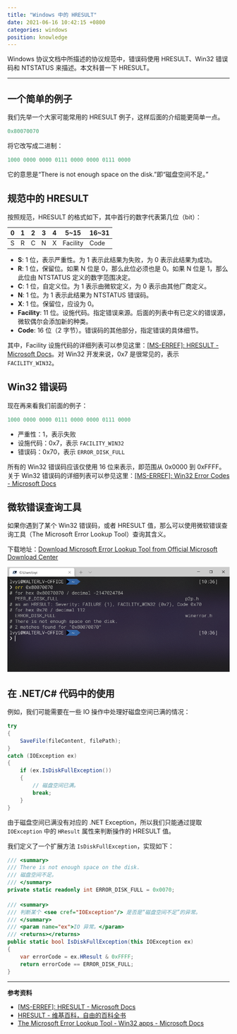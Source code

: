 ```yaml
---
title: "Windows 中的 HRESULT"
date: 2021-06-16 10:42:15 +0800
categories: windows
position: knowledge
---
```


Windows 协议文档中所描述的协议规范中，错误码使用 HRESULT、Win32 错误码和 NTSTATUS 来描述。本文科普一下 HRESULT。

---

<div id="toc"></div>

## 一个简单的例子

我们先举一个大家可能常用的 HRESULT 例子，这样后面的介绍能更简单一点。

```powershell
0x80070070
```

将它改写成二进制：

```powershell
1000 0000 0000 0111 0000 0000 0111 0000
```

<!-- | 0 | 1 | 2 | 3 | 4 | 5 | 6 | 7 | 8 | 9 | 0 | 1 | 2 | 3 | 4 | 5 | 6 | 7 | 8 | 9 | 0 | 1 | 2 | 3 | 4 | 5 | 6 | 7 | 8 | 9 | 0 | 1 |
| - | - | - | - | - | - | - | - | - | - | - | - | - | - | - | - | - | - | - | - | - | - | - | - | - | - | - | - | - | - | - | - |
| 1 | 0 | 0 | 0 | 0 | 0 | 0 | 0 | 0 | 0 | 0 | 0 | 0 | 1 | 1 | 1 | 0 | 0 | 0 | 0 | 0 | 0 | 0 | 0 | 0 | 1 | 1 | 1 | 0 | 0 | 0 | 0 | -->

它的意思是“There is not enough space on the disk.”即“磁盘空间不足。”

## 规范中的 HRESULT

按照规范，HRESULT 的格式如下，其中首行的数字代表第几位（bit）：

| 0 | 1 | 2 | 3 | 4 | 5~15     | 16~31 |
| - | - | - | - | - | -------- | ----- |
| S | R | C | N | X | Facility | Code  |

- **S**: 1 位，表示严重性。为 1 表示此结果为失败，为 0 表示此结果为成功。
- **R**: 1 位，保留位。如果 N 位是 0，那么此位必须也是 0。如果 N 位是 1，那么此位由 NTSTATUS 定义的数字范围决定。
- **C**: 1 位，自定义位。为 1 表示由微软定义，为 0 表示由其他厂商定义。
- **N**: 1 位。为 1 表示此结果为 NTSTATUS 错误码。
- **X**: 1 位。保留位，应设为 0。
- **Facility**: 11 位。设施代码。指定错误来源。后面的列表中有已定义的错误源，微软偶尔会添加新的种类。
- **Code**: 16 位（2 字节）。错误码的其他部分，指定错误的具体细节。

其中，Facility 设施代码的详细列表可以参见这里：[[MS-ERREF]: HRESULT - Microsoft Docs](https://docs.microsoft.com/en-us/openspecs/windows_protocols/ms-erref/0642cb2f-2075-4469-918c-4441e69c548a)。对 Win32 开发来说，0x7 是很常见的，表示 `FACILITY_WIN32`。

## Win32 错误码

现在再来看我们前面的例子：

```powershell
1000 0000 0000 0111 0000 0000 0111 0000
```

- 严重性：1，表示失败
- 设施代码：0x7，表示 `FACILITY_WIN32`
- 错误码：0x70，表示 `ERROR_DISK_FULL`

所有的 Win32 错误码应该仅使用 16 位来表示，即范围从 0x0000 到 0xFFFF。关于 Win32 错误码的详细列表可以参见这里：[[MS-ERREF]: Win32 Error Codes - Microsoft Docs](https://docs.microsoft.com/en-us/openspecs/windows_protocols/ms-erref/18d8fbe8-a967-4f1c-ae50-99ca8e491d2d)

## 微软错误查询工具

如果你遇到了某个 Win32 错误码，或者 HRESULT 值，那么可以使用微软错误查询工具（The Microsoft Error Lookup Tool）查询其含义。

下载地址：[Download Microsoft Error Lookup Tool from Official Microsoft Download Center](https://www.microsoft.com/en-us/download/details.aspx?id=100432)

![错误查询工具](/static/posts/2021-06-16-10-36-42.png)

## 在 .NET/C# 代码中的使用

例如，我们可能需要在一些 IO 操作中处理好磁盘空间已满的情况：

```csharp
try
{
    SaveFile(fileContent, filePath);
}
catch (IOException ex)
{
    if (ex.IsDiskFullException())
    {
        // 磁盘空间已满。
        break;
    }
}
```

由于磁盘空间已满没有对应的 .NET Exception，所以我们只能通过提取 `IOException` 中的 `HResult` 属性来判断操作的 HRESULT 值。

我们定义了一个扩展方法 `IsDiskFullException`，实现如下：

```csharp
/// <summary>
/// There is not enough space on the disk.
/// 磁盘空间不足。
/// </summary>
private static readonly int ERROR_DISK_FULL = 0x0070;

/// <summary>
/// 判断某个 <see cref="IOException"/> 是否是“磁盘空间不足”的异常。
/// </summary>
/// <param name="ex">IO 异常。</param>
/// <returns></returns>
public static bool IsDiskFullException(this IOException ex)
{
    var errorCode = ex.HResult & 0xFFFF;
    return errorCode == ERROR_DISK_FULL;
}
```

---

**参考资料**

- [[MS-ERREF]: HRESULT - Microsoft Docs](https://docs.microsoft.com/en-us/openspecs/windows_protocols/ms-erref/0642cb2f-2075-4469-918c-4441e69c548a)
- [HRESULT - 维基百科，自由的百科全书](https://zh.wikipedia.org/wiki/HRESULT)
- [The Microsoft Error Lookup Tool - Win32 apps - Microsoft Docs](https://docs.microsoft.com/en-us/windows/win32/debug/system-error-code-lookup-tool)
